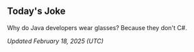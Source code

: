 ## Today's Joke
Why do Java developers wear glasses? Because they don't C#.

*Updated February 18, 2025 (UTC)*
